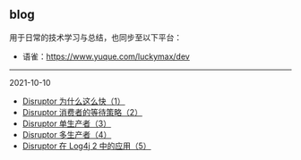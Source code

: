 ## blog

用于日常的技术学习与总结，也同步至以下平台：

- 语雀：https://www.yuque.com/luckymax/dev

------

2021-10-10

- [Disruptor 为什么这么快（1）](https://github.com/luckyMax-dev/blog/blob/main/articles/Disruptor%20%E4%B8%BA%E4%BB%80%E4%B9%88%E8%BF%99%E4%B9%88%E5%BF%AB%EF%BC%881%EF%BC%89.md)
- [Disruptor 消费者的等待策略（2）](https://github.com/luckyMax-dev/blog/blob/main/articles/Disruptor%20%E6%B6%88%E8%B4%B9%E8%80%85%E7%9A%84%E7%AD%89%E5%BE%85%E7%AD%96%E7%95%A5%EF%BC%882%EF%BC%89.md)
- [Disruptor 单生产者（3）](https://github.com/luckyMax-dev/blog/blob/main/articles/Disruptor%20%E5%8D%95%E7%94%9F%E4%BA%A7%E8%80%85%EF%BC%883%EF%BC%89.md)
- [Disruptor 多生产者（4）](https://github.com/luckyMax-dev/blog/blob/main/articles/Disruptor%20%E5%A4%9A%E7%94%9F%E4%BA%A7%E8%80%85%EF%BC%884%EF%BC%89.md)
- [Disruptor 在 Log4j 2 中的应用（5）](https://github.com/luckyMax-dev/blog/blob/main/articles/Disruptor%20%E5%9C%A8%20Log4j%202%20%E4%B8%AD%E7%9A%84%E5%BA%94%E7%94%A8%EF%BC%885%EF%BC%89.md)

